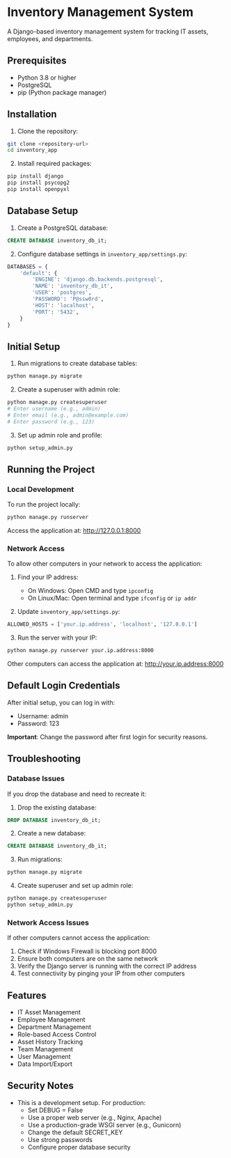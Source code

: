 # Inventory Management System

A Django-based inventory management system for tracking IT assets, employees, and departments.

## Prerequisites

- Python 3.8 or higher
- PostgreSQL
- pip (Python package manager)

## Installation

1. Clone the repository:
```bash
git clone <repository-url>
cd inventory_app
```

2. Install required packages:
```bash
pip install django
pip install psycopg2
pip install openpyxl
```

## Database Setup

1. Create a PostgreSQL database:
```sql
CREATE DATABASE inventory_db_it;
```

2. Configure database settings in `inventory_app/settings.py`:
```python
DATABASES = {
    'default': {
        'ENGINE': 'django.db.backends.postgresql',
        'NAME': 'inventory_db_it',
        'USER': 'postgres',
        'PASSWORD': 'P@ssw0rd',
        'HOST': 'localhost',
        'PORT': '5432',
    }
}
```

## Initial Setup

1. Run migrations to create database tables:
```bash
python manage.py migrate
```

2. Create a superuser with admin role:
```bash
python manage.py createsuperuser
# Enter username (e.g., admin)
# Enter email (e.g., admin@example.com)
# Enter password (e.g., 123)
```

3. Set up admin role and profile:
```bash
python setup_admin.py
```

## Running the Project

### Local Development
To run the project locally:
```bash
python manage.py runserver
```
Access the application at: http://127.0.0.1:8000

### Network Access
To allow other computers in your network to access the application:

1. Find your IP address:
   - On Windows: Open CMD and type `ipconfig`
   - On Linux/Mac: Open terminal and type `ifconfig` or `ip addr`

2. Update `inventory_app/settings.py`:
```python
ALLOWED_HOSTS = ['your.ip.address', 'localhost', '127.0.0.1']
```

3. Run the server with your IP:
```bash
python manage.py runserver your.ip.address:8000
```

Other computers can access the application at: http://your.ip.address:8000

## Default Login Credentials

After initial setup, you can log in with:
- Username: admin
- Password: 123

**Important**: Change the password after first login for security reasons.

## Troubleshooting

### Database Issues
If you drop the database and need to recreate it:

1. Drop the existing database:
```sql
DROP DATABASE inventory_db_it;
```

2. Create a new database:
```sql
CREATE DATABASE inventory_db_it;
```

3. Run migrations:
```bash
python manage.py migrate
```

4. Create superuser and set up admin role:
```bash
python manage.py createsuperuser
python setup_admin.py
```

### Network Access Issues
If other computers cannot access the application:

1. Check if Windows Firewall is blocking port 8000
2. Ensure both computers are on the same network
3. Verify the Django server is running with the correct IP address
4. Test connectivity by pinging your IP from other computers

## Features

- IT Asset Management
- Employee Management
- Department Management
- Role-based Access Control
- Asset History Tracking
- Team Management
- User Management
- Data Import/Export

## Security Notes

- This is a development setup. For production:
  - Set DEBUG = False
  - Use a proper web server (e.g., Nginx, Apache)
  - Use a production-grade WSGI server (e.g., Gunicorn)
  - Change the default SECRET_KEY
  - Use strong passwords
  - Configure proper database security
